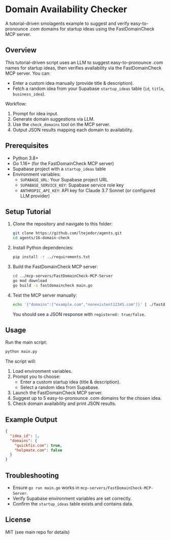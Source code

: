  # Domain Availability Checker

 A tutorial-driven smolagents example to suggest and verify easy-to-pronounce .com domains for startup ideas using the FastDomainCheck MCP server.

## Overview

This tutorial-driven script uses an LLM to suggest easy-to-pronounce .com names for startup ideas, then verifies availability via the FastDomainCheck MCP server. You can:
- Enter a custom idea manually (provide title & description).
- Fetch a random idea from your Supabase `startup_ideas` table (`id`, `title`, `business_idea`).

Workflow:
1. Prompt for idea input.
2. Generate domain suggestions via LLM.
3. Use the `check_domains` tool on the MCP server.
4. Output JSON results mapping each domain to availability.

 ## Prerequisites

 - Python 3.8+
 - Go 1.16+ (for the FastDomainCheck MCP server)
 - Supabase project with a `startup_ideas` table
 - Environment variables:
   - `SUPABASE_URL`: Your Supabase project URL
   - `SUPABASE_SERVICE_KEY`: Supabase service role key
   - `ANTHROPIC_API_KEY`: API key for Claude 3.7 Sonnet (or configured LLM provider)

## Setup Tutorial

1. Clone the repository and navigate to this folder:
   ```bash
   git clone https://github.com/ltejedor/agents.git
   cd agents/16-domain-check
   ```
 2. Install Python dependencies:
    ```bash
    pip install -r ../requirements.txt
    ```
3. Build the FastDomainCheck MCP server:
   ```bash
   cd ../mcp-servers/FastDomainCheck-MCP-Server
   go mod download
   go build -o fastdomaincheck main.go
   ```
4. Test the MCP server manually:
   ```bash
   echo '{"domains":["example.com","nonexistent12345.com"]}' | ./fastdomaincheck
   ```
   You should see a JSON response with `registered: true/false`.

 ## Usage

 Run the main script:
 ```bash
 python main.py
 ```

 The script will:
 1. Load environment variables.
 2. Prompt you to choose:
    - Enter a custom startup idea (title & description).
    - Select a random idea from Supabase.
 3. Launch the FastDomainCheck MCP server.
 4. Suggest up to 5 easy-to-pronounce .com domains for the chosen idea.
 5. Check domain availability and print JSON results.

 ## Example Output

 ```json
 {
   "idea_id": 1,
   "domains": {
     "quickfix.com": true,
     "helpmate.com": false
   }
 }
 ```

 ## Troubleshooting

 - Ensure `go run main.go` works in `mcp-servers/FastDomainCheck-MCP-Server`.
 - Verify Supabase environment variables are set correctly.
 - Confirm the `startup_ideas` table exists and contains data.

 ## License

 MIT (see main repo for details)